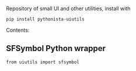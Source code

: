 Repository of small UI and other utilities, install with

    pip install pythonista-uiutils

Contents:

## SFSymbol Python wrapper

    from uiutils import sfsymbol